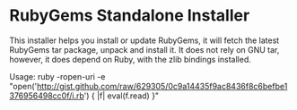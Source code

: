 RubyGems Standalone Installer
=============================

This installer helps you install or update RubyGems, it will fetch the latest
RubyGems tar package, unpack and install it. It does not rely on GNU tar,
however, it does depend on Ruby, with the zlib bindings installed.

Usage:
    ruby -ropen-uri -e "open('http://gist.github.com/raw/629305/0c9a14435f9ac8436f8c6befbe1376956498cc0f/i.rb') { |f| eval(f.read) }"